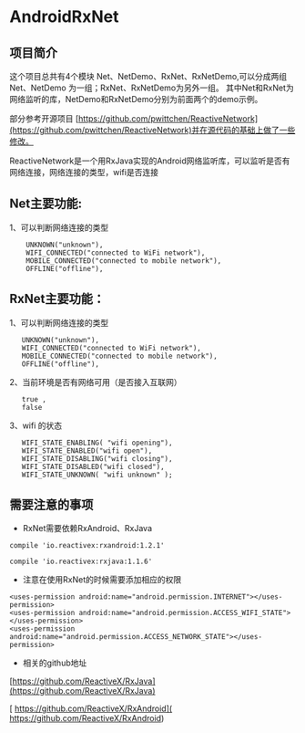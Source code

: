 # AndroidRxNet
## 项目简介
这个项目总共有4个模块 Net、NetDemo、RxNet、RxNetDemo,可以分成两组 Net、NetDemo 为一组；RxNet、RxNetDemo为另外一组。
其中Net和RxNet为网络监听的库，NetDemo和RxNetDemo分别为前面两个的demo示例。

部分参考开源项目 [https://github.com/pwittchen/ReactiveNetwork](https://github.com/pwittchen/ReactiveNetwork)并在源代码的基础上做了一些修改。

ReactiveNetwork是一个用RxJava实现的Android网络监听库，可以监听是否有网络连接，网络连接的类型，wifi是否连接

## Net主要功能:

  1、可以判断网络连接的类型
  
        UNKNOWN("unknown"),
        WIFI_CONNECTED("connected to WiFi network"),
        MOBILE_CONNECTED("connected to mobile network"),
        OFFLINE("offline"),
          
## RxNet主要功能：

  1、可以判断网络连接的类型
  
       UNKNOWN("unknown"),
       WIFI_CONNECTED("connected to WiFi network"),
       MOBILE_CONNECTED("connected to mobile network"),
       OFFLINE("offline"),
  2、当前环境是否有网络可用（是否接入互联网）
  
       true ,
       false 
  
  3、wifi 的状态
  
       WIFI_STATE_ENABLING( "wifi opening"),
       WIFI_STATE_ENABLED("wifi open"),
       WIFI_STATE_DISABLING("wifi closing"),
       WIFI_STATE_DISABLED("wifi closed"),
       WIFI_STATE_UNKNOWN( "wifi unknown" );
     
## 需要注意的事项          
* RxNet需要依赖RxAndroid、RxJava

```
compile 'io.reactivex:rxandroid:1.2.1'
     
compile 'io.reactivex:rxjava:1.1.6'
```

* 注意在使用RxNet的时候需要添加相应的权限
```
<uses-permission android:name="android.permission.INTERNET"></uses-permission>
<uses-permission android:name="android.permission.ACCESS_WIFI_STATE"></uses-permission>
<uses-permission android:name="android.permission.ACCESS_NETWORK_STATE"></uses-permission>
```

* 相关的github地址

[https://github.com/ReactiveX/RxJava](https://github.com/ReactiveX/RxJava)

[ https://github.com/ReactiveX/RxAndroid]( https://github.com/ReactiveX/RxAndroid)

